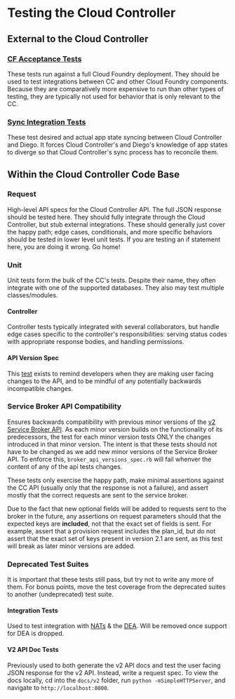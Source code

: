 # Testing the Cloud Controller

## External to the Cloud Controller

### [CF Acceptance Tests](https://github.com/cloudfoundry/cf-acceptance-tests/)

These tests run against a full Cloud Foundry deployment. They should be used to test integrations between CC and other Cloud Foundry components. Because they are comparatively more expensive to run than other types of testing, they are typically not used for behavior that is only relevant to the CC.

### [Sync Integration Tests](https://github.com/cloudfoundry/sync-integration-tests)

These test desired and actual app state syncing between Cloud Controller and Diego. It forces Cloud Controller's and Diego's knowledge of app states to diverge so that Cloud Controller's sync process has to reconcile them.

## Within the Cloud Controller Code Base

### Request

High-level API specs for the Cloud Controller API. The full JSON response should be tested here. They should fully integrate through the Cloud Controller, but stub external integrations. These should generally just cover the happy path; edge cases, conditionals, and more specific behaviors should be tested in lower level unit tests. If you are testing an if statement here, you are doing it wrong. Go home!

### Unit

Unit tests form the bulk of the CC's tests. Despite their name, they often integrate with one of the supported databases. They also may test multiple classes/modules.

#### Controller

Controller tests typically integrated with several collaborators, but handle edge cases specific to the controller's responsibilities: serving status codes with appropriate response bodies, and handling permissions.

#### API Version Spec

This [test](spec/api/api_version_spec.rb) exists to remind developers when they are making user facing changes to the API, and to be mindful of any potentially backwards incompatible changes. 

### Service Broker API Compatibility

Ensures backwards compatibility with previous minor versions of the [v2 Service Broker API](http://docs.cloudfoundry.org/services/api.html). As each minor version builds on the functionality
of its predecessors, the test for each minor version tests ONLY the changes introduced in that minor version.
The intent is that these tests should not have to be changed as we add
new minor versions of the Service Broker API. To enforce this, `broker_api_versions_spec.rb` will fail
whenver the content of any of the api tests changes.

These tests only exercise the happy path, make minimal assertions against the CC API
(usually only that the response is not a failure), and assert mostly that the correct requests are
sent to the service broker.

Due to the fact that new optional fields will be added
to requests sent to the broker in the future, any assertions on request parameters should that the
expected keys are **included**, not that the exact set of fields is sent. For example, assert that
a provision request includes the plan_id, but do not assert that the exact set of keys present in
version 2.1 are sent, as this test will break as later minor versions are added.

### Deprecated Test Suites

It is important that these tests still pass, but try not to write any more of them. For bonus points, move the test coverage from the deprecated suites to another (undeprecated) test suite.

#### Integration Tests

Used to test integration with [NATs](https://github.com/cloudfoundry/nats-release) & the [DEA](https://github.com/cloudfoundry/dea_ng). Will be removed once support for DEA is dropped.

#### V2 API Doc Tests

Previously used to both generate the v2 API docs and test the user facing JSON response for the v2 API. Instead, write a request spec.
To view the docs locally, cd into the `docs/v2` folder, run `python -mSimpleHTTPServer`, and navigate to `http://localhost:8000`.
